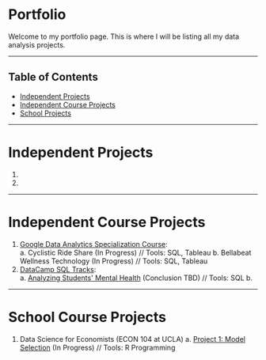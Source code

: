 # Portfolio

Welcome to my portfolio page. This is where I will be listing all my data analysis projects.

***

## Table of Contents
- [Independent Projects](#independent-projects)
- [Independent Course Projects](#independent-course-projects)
- [School Projects](#school-projects)

***

# Independent Projects

1. 
2. 

***


# Independent Course Projects

1. [Google Data Analytics Specialization Course](https://github.com/kivatmojo/google_data_analytics#google-data-analytics-specialization):  
   a. Cyclistic Ride Share (In Progress) // Tools: SQL, Tableau
   b. Bellabeat Wellness Technology (In Progress) // Tools: SQL, Tableau
2. [DataCamp SQL Tracks](https://github.com/kivatmojo/datacamp_sql/tree/main#datacamp-sql-tracks):  
   a. [Analyzing Students' Mental Health](https://github.com/kivatmojo/datacamp_sql/blob/main/student_mental_health/README.md#analyzing-students-mental-health) (Conclusion TBD) // Tools: SQL
   b. 

***

# School Course Projects

1. Data Science for Economists (ECON 104 at UCLA)
   a. [Project 1: Model Selection]() (In Progress) // Tools: R Programming 

